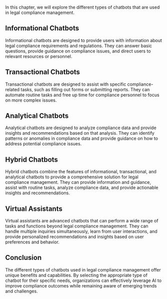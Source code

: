 
In this chapter, we will explore the different types of chatbots that are used in legal compliance management.

Informational Chatbots
----------------------

Informational chatbots are designed to provide users with information about legal compliance requirements and regulations. They can answer basic questions, provide guidance on compliance issues, and direct users to relevant resources or personnel.

Transactional Chatbots
----------------------

Transactional chatbots are designed to assist with specific compliance-related tasks, such as filling out forms or submitting reports. They can automate routine tasks and free up time for compliance personnel to focus on more complex issues.

Analytical Chatbots
-------------------

Analytical chatbots are designed to analyze compliance data and provide insights and recommendations based on that analysis. They can identify patterns or anomalies in compliance data and provide guidance on how to address potential compliance issues.

Hybrid Chatbots
---------------

Hybrid chatbots combine the features of informational, transactional, and analytical chatbots to provide a comprehensive solution for legal compliance management. They can provide information and guidance, assist with routine tasks, analyze compliance data, and provide actionable insights and recommendations.

Virtual Assistants
------------------

Virtual assistants are advanced chatbots that can perform a wide range of tasks and functions beyond legal compliance management. They can handle multiple inquiries simultaneously, learn from user interactions, and provide personalized recommendations and insights based on user preferences and behavior.

Conclusion
----------

The different types of chatbots used in legal compliance management offer unique benefits and capabilities. By selecting the appropriate type of chatbot for their specific needs, organizations can effectively leverage AI to improve compliance outcomes while remaining aware of emerging trends and challenges.
